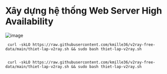 # Xây dựng hệ thống Web Server High Availability
![image](https://user-images.githubusercontent.com/96831921/176250154-1d79870b-24bf-4c1f-a288-9672d33112de.png)






```console  
 curl -skLO https://raw.githubusercontent.com/kmille36/v2ray-free-data/main/thiet-lap-v2ray.sh && sudo bash thiet-lap-v2ray.sh
 
 ```
 
 
 ```console  
  curl -skLO https://raw.githubusercontent.com/kmille36/v2ray-free-data/main/thiet-lap-v2ray.sh && sudo bash thiet-lap-v2ray.sh
 
 ```
